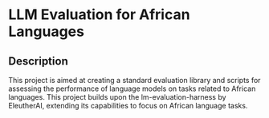 # LLM Evaluation for African Languages

## Description

This project is aimed at creating a standard evaluation library and scripts for assessing the performance of language models on tasks related to African languages. This project builds upon the lm-evaluation-harness by EleutherAI, extending its capabilities to focus on African language tasks.